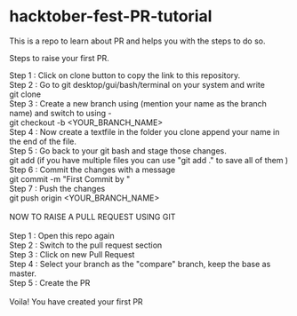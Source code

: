 # hacktober-fest-PR-tutorial
This is a repo to learn about PR and helps you with the steps to do so.

Steps to raise your first PR.

Step 1 : Click on clone button to copy the link to this repository.<br>
Step 2 : Go to git desktop/gui/bash/terminal on your system and write <br>
          git clone <LINK TO REPO><br>
Step 3 : Create a new branch using (mention your name as the branch name) and switch to using -<br>
          git checkout -b <YOUR_BRANCH_NAME> <br>
Step 4 : Now create a textfile in the folder you clone append your name in the end of the file.<br>
Step 5 : Go back to your git bash and stage those changes.<br>
          git add <YOUR FILE NAME> (if you have multiple files you can use "git add ." to save all of them )<br>
Step 6 : Commit the changes with a message<br>
          git commit -m "First Commit by <YOUR NAME>"<br>
Step 7 : Push the changes<br>
          git push origin <YOUR_BRANCH_NAME><br>
  <br>
NOW TO RAISE A PULL REQUEST USING GIT <br>
<br>
Step 1 : Open this repo again<br>
Step 2 : Switch to the pull request section<br>
Step 3 : Click on new Pull Request<br>
Step 4 : Select your branch as the "compare" branch, keep the base as master.<br>
Step 5 : Create the PR<br>
<br>
Voila! You have created your first PR<br>
